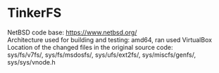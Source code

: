 # TinkerFS  
NetBSD code base: https://www.netbsd.org/  
Architecture used for building and testing: amd64, ran used VirtualBox   
Location of the changed files in the original source code:   
sys/fs/v7fs/<file>, sys/fs/msdosfs/<file>, sys/ufs/ext2fs/<file>, sys/miscfs/genfs/<file>, sys/sys/vnode.h
